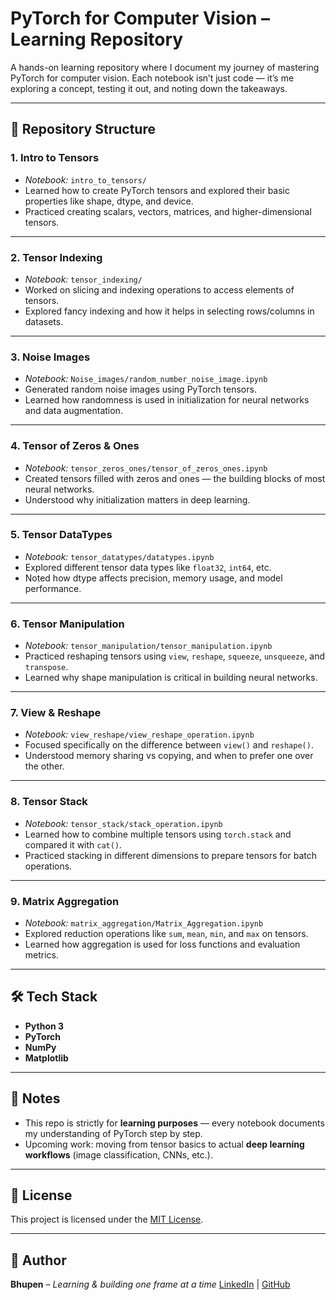 
# PyTorch for Computer Vision – Learning Repository

A hands-on learning repository where I document my journey of mastering PyTorch for computer vision.
Each notebook isn’t just code — it’s me exploring a concept, testing it out, and noting down the takeaways.

---

## 📂 Repository Structure

### 1. **Intro to Tensors**

* *Notebook:* `intro_to_tensors/`
* Learned how to create PyTorch tensors and explored their basic properties like shape, dtype, and device.
* Practiced creating scalars, vectors, matrices, and higher-dimensional tensors.

---

### 2. **Tensor Indexing**

* *Notebook:* `tensor_indexing/`
* Worked on slicing and indexing operations to access elements of tensors.
* Explored fancy indexing and how it helps in selecting rows/columns in datasets.

---

### 3. **Noise Images**

* *Notebook:* `Noise_images/random_number_noise_image.ipynb`
* Generated random noise images using PyTorch tensors.
* Learned how randomness is used in initialization for neural networks and data augmentation.

---

### 4. **Tensor of Zeros & Ones**

* *Notebook:* `tensor_zeros_ones/tensor_of_zeros_ones.ipynb`
* Created tensors filled with zeros and ones — the building blocks of most neural networks.
* Understood why initialization matters in deep learning.

---

### 5. **Tensor DataTypes**

* *Notebook:* `tensor_datatypes/datatypes.ipynb`
* Explored different tensor data types like `float32`, `int64`, etc.
* Noted how dtype affects precision, memory usage, and model performance.

---

### 6. **Tensor Manipulation**

* *Notebook:* `tensor_manipulation/tensor_manipulation.ipynb`
* Practiced reshaping tensors using `view`, `reshape`, `squeeze`, `unsqueeze`, and `transpose`.
* Learned why shape manipulation is critical in building neural networks.

---

### 7. **View & Reshape**

* *Notebook:* `view_reshape/view_reshape_operation.ipynb`
* Focused specifically on the difference between `view()` and `reshape()`.
* Understood memory sharing vs copying, and when to prefer one over the other.

---

### 8. **Tensor Stack**

* *Notebook:* `tensor_stack/stack_operation.ipynb`
* Learned how to combine multiple tensors using `torch.stack` and compared it with `cat()`.
* Practiced stacking in different dimensions to prepare tensors for batch operations.

---

### 9. **Matrix Aggregation**

* *Notebook:* `matrix_aggregation/Matrix_Aggregation.ipynb`
* Explored reduction operations like `sum`, `mean`, `min`, and `max` on tensors.
* Learned how aggregation is used for loss functions and evaluation metrics.

---

## 🛠️ Tech Stack

* **Python 3**
* **PyTorch**
* **NumPy**
* **Matplotlib**

---

## 📌 Notes

* This repo is strictly for **learning purposes** — every notebook documents my understanding of PyTorch step by step.
* Upcoming work: moving from tensor basics to actual **deep learning workflows** (image classification, CNNs, etc.).

---

## 📜 License

This project is licensed under the [MIT License](LICENSE).

---

## 👤 Author

**Bhupen** – *Learning & building one frame at a time*
[LinkedIn](https://www.linkedin.com/in/bhupenparmar/) | [GitHub](https://github.com/bhupencoD3)
